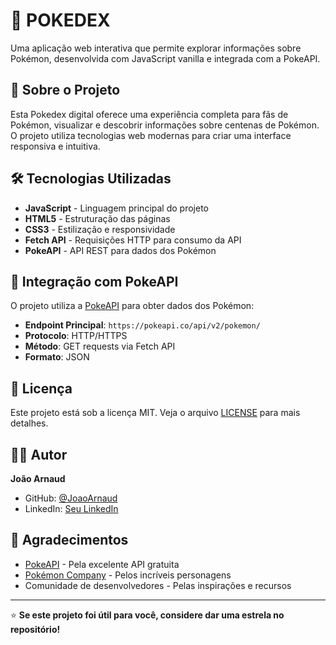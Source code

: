 # 📱 POKEDEX

Uma aplicação web interativa que permite explorar informações sobre Pokémon, desenvolvida com JavaScript vanilla e integrada com a PokeAPI.

## 🎯 Sobre o Projeto

Esta Pokedex digital oferece uma experiência completa para fãs de Pokémon, visualizar e descobrir informações sobre centenas de Pokémon. O projeto utiliza tecnologias web modernas para criar uma interface responsiva e intuitiva.

## 🛠️ Tecnologias Utilizadas

- **JavaScript** - Linguagem principal do projeto
- **HTML5** - Estruturação das páginas
- **CSS3** - Estilização e responsividade
- **Fetch API** - Requisições HTTP para consumo da API
- **PokeAPI** - API REST para dados dos Pokémon

## 📡 Integração com PokeAPI

O projeto utiliza a [PokeAPI](https://pokeapi.co/) para obter dados dos Pokémon:

- **Endpoint Principal**: `https://pokeapi.co/api/v2/pokemon/`
- **Protocolo**: HTTP/HTTPS
- **Método**: GET requests via Fetch API
- **Formato**: JSON

## 📄 Licença

Este projeto está sob a licença MIT. Veja o arquivo [LICENSE](LICENSE) para mais detalhes.

## 👨‍💻 Autor

**João Arnaud**
- GitHub: [@JoaoArnaud](https://github.com/JoaoArnaud)
- LinkedIn: [Seu LinkedIn](https://linkedin.com/in/joaoarnaud)

## 🙏 Agradecimentos

- [PokeAPI](https://pokeapi.co/) - Pela excelente API gratuita
- [Pokémon Company](https://www.pokemon.com/) - Pelos incríveis personagens
- Comunidade de desenvolvedores - Pelas inspirações e recursos

---

⭐ **Se este projeto foi útil para você, considere dar uma estrela no repositório!**